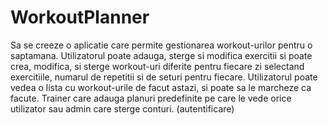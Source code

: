 # WorkoutPlanner


Sa se creeze o aplicatie care permite gestionarea workout-urilor pentru o saptamana.
Utilizatorul poate adauga, sterge si modifica exercitii si poate crea, modifica, si sterge workout-uri 
diferite pentru fiecare zi selectand exercitiile, numarul de repetitii si de seturi pentru fiecare. 
Utilizatorul poate vedea o lista cu workout-urile de facut astazi, si poate sa le marcheze ca facute.
Trainer care adauga planuri predefinite pe care le vede orice utilizator sau admin care sterge conturi. (autentificare)
